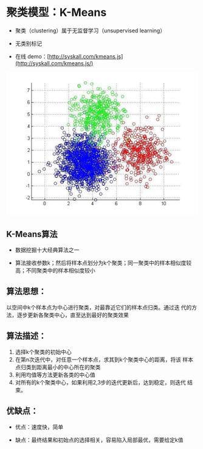# 聚类模型：K-Means

- 聚类（clustering）属于无监督学习（unsupervised learning）

- 无类别标记

- 在线 demo：[http://syskall.com/kmeans.js](http://syskall.com/kmeans.js/)

![](../images/K-Means.png)


## K-Means算法
- 数据挖掘十大经典算法之一

- 算法接收参数k；然后将样本点划分为k个聚类；同一聚类中的样本相似度较高；不同聚类中的样本相似度较小

## 算法思想：

以空间中k个样本点为中心进行聚类，对最靠近它们的样本点归类。通过迭 代的方法，逐步更新各聚类中心，直至达到最好的聚类效果

## 算法描述：

1. 选择k个聚类的初始中心
2. 在第n次迭代中，对任意一个样本点，求其到k个聚类中心的距离，将该 样本点归类到距离最小的中心所在的聚类 
3. 利用均值等方法更新各类的中心值 
4. 对所有的k个聚类中心，如果利用2,3步的迭代更新后，达到稳定，则迭代 结束。

## 优缺点：

- 优点：速度快，简单

- 缺点：最终结果和初始点的选择相关，容易陷入局部最优，需要给定k值